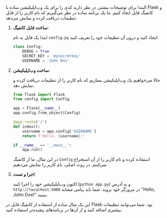 البته! برای توضیحات بیشتر، در نظر دارید کدی را برای یک وب‌اپلیکیشن ساده با Flask و کانفیگ فایل ایجاد کنیم. ما یک برنامه ساده در نظر می‌گیریم که نام کاربر را از فایل تنظیمات دریافت کرده و نمایش می‌دهد.

1. **ساخت فایل کانفیگ**:

   ابتدا یک فایل به نام `config.py` ایجاد کنید و درون آن تنظیمات خود را تعریف کنید:

   ```python
   class Config:
       DEBUG = True
       SECRET_KEY = 'mysecretkey'
       USERNAME = 'John Doe'
   ```

2. **ساخت وب‌اپلیکیشن**:

   حالا می‌خواهیم یک وب‌اپلیکیشن بسازیم که نام کاربر را از تنظیمات دریافت کرده و نمایش دهد.

   ```python
   from flask import Flask
   from config import Config

   app = Flask(__name__)
   app.config.from_object(Config)

   @app.route('/')
   def index():
       username = app.config['USERNAME']
       return f'Hello, {username}!'

   if __name__ == '__main__':
       app.run()
   ```

   در این مثال، ما از کانفیگ `Config` استفاده کرده و نام کاربر را از آن استخراج می‌کنیم. در روت اصلی، نام کاربر را نمایش می‌دهیم.

3. **اجرا و تست**:

   اکنون وب‌اپلیکیشن خود را اجرا کنید (`python app.py`) و به آدرس `http://localhost:5000` در مرورگر خود بروید. شما باید پیامی مشابه "Hello, John Doe!" ببینید.

این یک مثال ساده از استفاده از کانفیگ فایل در Flask بود. شما می‌توانید تنظیمات بیشتری اضافه کنید و از آن‌ها در برنامه‌های پیچیده‌تر استفاده کنید.
